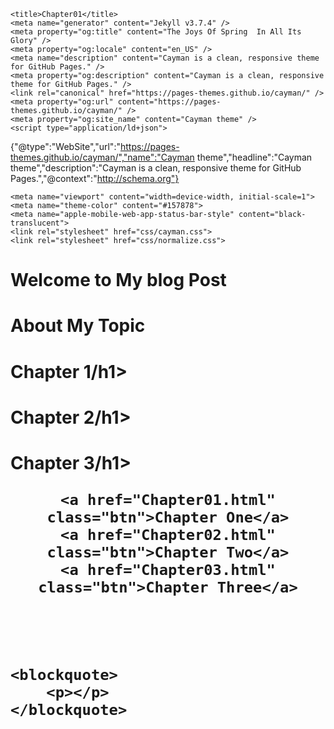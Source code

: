 <html lang="en-US">
<head>
    <meta charset="UTF-8">

    <title>Chapter01</title>
    <meta name="generator" content="Jekyll v3.7.4" />
    <meta property="og:title" content="The Joys Of Spring  In All Its Glory" />
    <meta property="og:locale" content="en_US" />
    <meta name="description" content="Cayman is a clean, responsive theme for GitHub Pages." />
    <meta property="og:description" content="Cayman is a clean, responsive theme for GitHub Pages." />
    <link rel="canonical" href="https://pages-themes.github.io/cayman/" />
    <meta property="og:url" content="https://pages-themes.github.io/cayman/" />
    <meta property="og:site_name" content="Cayman theme" />
    <script type="application/ld+json">
{"@type":"WebSite","url":"https://pages-themes.github.io/cayman/","name":"Cayman theme","headline":"Cayman theme","description":"Cayman is a clean, responsive theme for GitHub Pages.","@context":"http://schema.org"}</script>

    <meta name="viewport" content="width=device-width, initial-scale=1">
    <meta name="theme-color" content="#157878">
    <meta name="apple-mobile-web-app-status-bar-style" content="black-translucent">
    <link rel="stylesheet" href="css/cayman.css">
    <link rel="stylesheet" href="css/normalize.css">
</head>
<body>
<h1>Welcome to My blog Post</h1>
<p></p>

<h1>About My Topic</h1>
<p></p>

<h1>Chapter 1/h1>
<p></p>

<h1>Chapter 2/h1>
<p></p>

<h1>Chapter 3/h1>
<p></p>

<header class="page-header" role="banner">

    <a href="Chapter01.html" class="btn">Chapter One</a>
    <a href="Chapter02.html" class="btn">Chapter Two</a>
    <a href="Chapter03.html" class="btn">Chapter Three</a>
</header>

<main id="content" class="main-content" role="main">

    <blockquote>
        <p></p>
    </blockquote>
</main>
</body>
</html>
